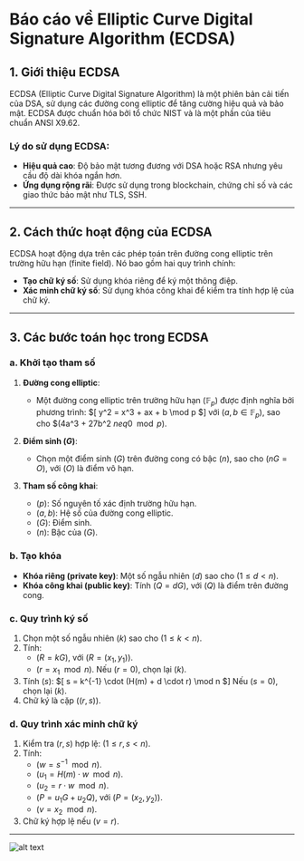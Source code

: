 # Báo cáo về Elliptic Curve Digital Signature Algorithm (ECDSA)

## 1. Giới thiệu ECDSA
ECDSA (Elliptic Curve Digital Signature Algorithm) là một phiên bản cải tiến của DSA, sử dụng các đường cong elliptic để tăng cường hiệu quả và bảo mật. ECDSA được chuẩn hóa bởi tổ chức NIST và là một phần của tiêu chuẩn ANSI X9.62.

### Lý do sử dụng ECDSA:
- **Hiệu quả cao**: Độ bảo mật tương đương với DSA hoặc RSA nhưng yêu cầu độ dài khóa ngắn hơn.
- **Ứng dụng rộng rãi**: Được sử dụng trong blockchain, chứng chỉ số và các giao thức bảo mật như TLS, SSH.

---

## 2. Cách thức hoạt động của ECDSA
ECDSA hoạt động dựa trên các phép toán trên đường cong elliptic trên trường hữu hạn (finite field). Nó bao gồm hai quy trình chính:
- **Tạo chữ ký số**: Sử dụng khóa riêng để ký một thông điệp.
- **Xác minh chữ ký số**: Sử dụng khóa công khai để kiểm tra tính hợp lệ của chữ ký.

---

## 3. Các bước toán học trong ECDSA
### a. Khởi tạo tham số
1. **Đường cong elliptic**:
   - Một đường cong elliptic trên trường hữu hạn $( \mathbb{F}_p )$ được định nghĩa bởi phương trình:
     $[
     y^2 = x^3 + ax + b \mod p
     $]
     với $(a, b \in \mathbb{F}_p)$, sao cho $(4a^3 + 27b^2 $neq 0 \mod p)$.

2. **Điểm sinh $(G)$**:
   - Chọn một điểm sinh $(G)$ trên đường cong có bậc $(n)$, sao cho $(nG = O)$, với $(O)$ là điểm vô hạn.

3. **Tham số công khai**:
   - $(p)$: Số nguyên tố xác định trường hữu hạn.
   - $(a, b)$: Hệ số của đường cong elliptic.
   - $(G)$: Điểm sinh.
   - $(n)$: Bậc của $(G)$.

### b. Tạo khóa
- **Khóa riêng (private key)**: Một số ngẫu nhiên $(d)$ sao cho $(1 \leq d < n)$.
- **Khóa công khai (public key)**: Tính $(Q = dG)$, với $(Q)$ là điểm trên đường cong.

### c. Quy trình ký số
1. Chọn một số ngẫu nhiên $(k)$ sao cho $(1 \leq k < n)$.
2. Tính:
   - $(R = kG)$, với $(R = (x_1, y_1))$.
   - $(r = x_1 \mod n)$. Nếu $(r = 0)$, chọn lại $(k)$.
3. Tính $(s)$:
   $[
   s = k^{-1} \cdot (H(m) + d \cdot r) \mod n
   $]
   Nếu $(s = 0)$, chọn lại $(k)$.
4. Chữ ký là cặp $((r, s))$.

### d. Quy trình xác minh chữ ký
1. Kiểm tra $(r, s)$ hợp lệ: $(1 \leq r, s < n)$.
2. Tính:
   - $(w = s^{-1} \mod n)$.
   - $(u_1 = H(m) \cdot w \mod n)$.
   - $(u_2 = r \cdot w \mod n)$.
   - $(P = u_1G + u_2Q)$, với $(P = (x_2, y_2))$.
   - $(v = x_2 \mod n)$.
3. Chữ ký hợp lệ nếu $(v = r)$.

---

![alt text](image.png)